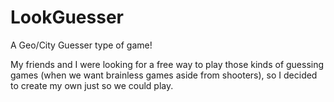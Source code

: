 # LookGuesser
A Geo/City Guesser type of game!

My friends and I were looking for a free way to play those kinds of guessing games (when we want brainless games aside from shooters), so I decided to create my own just so we could play.
